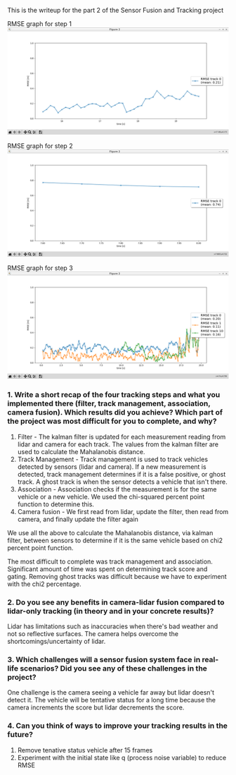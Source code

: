 This is the writeup for the part 2 of the Sensor Fusion and Tracking project

RMSE graph for step 1
![](writeup_img/Figure_1.png)

RMSE graph for step 2
![](writeup_img/Figure_2.png)

RMSE graph for step 3
![](writeup_img/Figure_3.png)

### 1. Write a short recap of the four tracking steps and what you implemented there (filter, track management, association, camera fusion). Which results did you achieve? Which part of the project was most difficult for you to complete, and why?
1) Filter - The kalman filter is updated for each measurement reading from lidar and camera for each track. The values from the kalman filter are used to calculate the Mahalanobis distance.
2) Track Management - Track management is used to track vehicles detected by sensors (lidar and camera). If a new measurement is detected, track management determines if it is a false positive, or ghost track. A ghost track is when the sensor detects a vehicle that isn't there.
3) Association - Association checks if the measurement is for the same vehicle or a new vehicle. We used the chi-squared percent point function to determine this.
4) Camera fusion - We first read from lidar, update the filter, then read from camera, and finally update the filter again

We use all the above to calculate the Mahalanobis distance, via kalman filter, between sensors to determine if it is the same vehicle based on chi2 percent point function.

The most difficult to complete was track management and association. Significant amount of time was spent on determining track score and gating. Removing ghost tracks was difficult because we have to experiment with the chi2 percentage.

### 2. Do you see any benefits in camera-lidar fusion compared to lidar-only tracking (in theory and in your concrete results)? 
Lidar has limitations such as inaccuracies when there's bad weather and not so reflective surfaces. The camera helps overcome the shortcomings/uncertainty of lidar.

### 3. Which challenges will a sensor fusion system face in real-life scenarios? Did you see any of these challenges in the project?
One challenge is the camera seeing a vehicle far away but lidar doesn't detect it. The vehicle will be tentative status for a long time because the camera increments the score but lidar decrements the score.

### 4. Can you think of ways to improve your tracking results in the future?
1) Remove tenative status vehicle after 15 frames
2) Experiment with the initial state like q (process noise variable) to reduce RMSE
